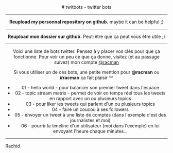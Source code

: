 <center>
# twitbots - twitter bots

-------------

**Reupload my personnal repository on github.**
maybe it can be helpful ;)

-------------

**Reupload mon dossier sur github.**
Peut-être que ça peut vous être utile ;)

-------------
Voici une liste de bots twitter.
Pensez à y placer vos clés pour que ça fonctionne. 
Pour voir un peu ce que ça donne, visitez (et au passage suivez) mon compte [@racman](https://twitter.com/racman)


Si vous utiliser un de ces bots, une petite mention pour **@racman** ou **#racman** ça fait plaisir ^^


- 01 - hello world - pour balancer son premier tweet dans l'espace
- 02 - topic stream matrix - permet de voir en temps réel tous les tweets en rapport avec un ou plusieurs topics
- 03 - pour liker les tweets qui parlent d'un ou plusieurs topics
- 04 - faire un coucou à ses followers
- 05 - envoyer un tweet à une liste de comptes (dans l'exemple c'est des journalistes et moi)
- 06 - pourrir la timeline d'un utilisateur (moi dans l'exemple) en lui envoyant l'heure chaque minutes...
-------------


</center>

Rachid